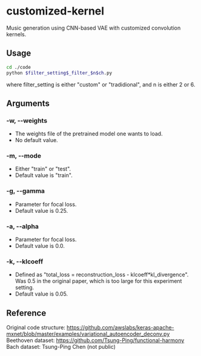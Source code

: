 # customized-kernel
Music generation using CNN-based VAE with customized convolution kernels.

## Usage
```bash
cd ./code
python $filter_setting$_filter_$n$ch.py
```
where filter_setting is either "custom" or "tradidional", and n is either 2 or 6.


## Arguments
### -w, --weights
* The weights file of the pretrained model one wants to load.
* No default value.
### -m, --mode
* Either "train" or "test".
* Default value is "train".
### -g, --gamma
* Parameter for focal loss.
* Default value is 0.25.
### -a, --alpha
* Parameter for focal loss.
* Default value is 0.0.
### -k, --klcoeff
* Defined as "total_loss = reconstruction_loss - klcoeff*kl_divergence". Was 0.5 in the original paper, which is too large for this experiment setting.
* Default value is 0.05.
## Reference
Original code structure: https://github.com/awslabs/keras-apache-mxnet/blob/master/examples/variational_autoencoder_deconv.py
Beethoven dataset: https://github.com/Tsung-Ping/functional-harmony
Bach dataset: Tsung-Ping Chen (not public)
